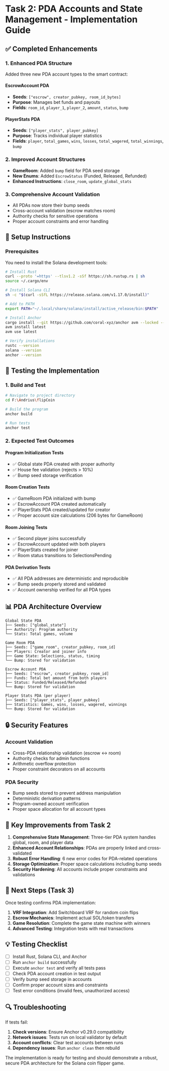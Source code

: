 # Task 2: PDA Accounts and State Management - Implementation Guide

## ✅ Completed Enhancements

### 1. Enhanced PDA Structure
Added three new PDA account types to the smart contract:

#### **EscrowAccount PDA**
- **Seeds**: `["escrow", creator_pubkey, room_id_bytes]`
- **Purpose**: Manages bet funds and payouts
- **Fields**: `room_id`, `player_1`, `player_2`, `amount`, `status`, `bump`

#### **PlayerStats PDA**
- **Seeds**: `["player_stats", player_pubkey]` 
- **Purpose**: Tracks individual player statistics
- **Fields**: `player`, `total_games`, `wins`, `losses`, `total_wagered`, `total_winnings`, `bump`

### 2. Improved Account Structures
- **GameRoom**: Added `bump` field for PDA seed storage
- **New Enums**: Added `EscrowStatus` (Funded, Released, Refunded)
- **Enhanced Instructions**: `close_room`, `update_global_stats`

### 3. Comprehensive Account Validation
- All PDAs now store their bump seeds
- Cross-account validation (escrow matches room)
- Authority checks for sensitive operations
- Proper account constraints and error handling

## 🔧 Setup Instructions

### Prerequisites
You need to install the Solana development tools:

```bash
# Install Rust
curl --proto '=https' --tlsv1.2 -sSf https://sh.rustup.rs | sh
source ~/.cargo/env

# Install Solana CLI
sh -c "$(curl -sSfL https://release.solana.com/v1.17.0/install)"

# Add to PATH
export PATH="~/.local/share/solana/install/active_release/bin:$PATH"

# Install Anchor
cargo install --git https://github.com/coral-xyz/anchor avm --locked --force
avm install latest
avm use latest

# Verify installations
rustc --version
solana --version
anchor --version
```

## 🧪 Testing the Implementation

### 1. Build and Test
```bash
# Navigate to project directory
cd F:\Andrius\flipCoin

# Build the program
anchor build

# Run tests
anchor test
```

### 2. Expected Test Outcomes

#### **Program Initialization Tests**
- ✅ Global state PDA created with proper authority
- ✅ House fee validation (rejects > 10%)
- ✅ Bump seed storage verification

#### **Room Creation Tests**
- ✅ GameRoom PDA initialized with bump
- ✅ EscrowAccount PDA created automatically
- ✅ PlayerStats PDA created/updated for creator
- ✅ Proper account size calculations (206 bytes for GameRoom)

#### **Room Joining Tests**
- ✅ Second player joins successfully
- ✅ EscrowAccount updated with both players
- ✅ PlayerStats created for joiner
- ✅ Room status transitions to SelectionsPending

#### **PDA Derivation Tests**
- ✅ All PDA addresses are deterministic and reproducible
- ✅ Bump seeds properly stored and validated
- ✅ Account ownership verified for all PDA types

## 📊 PDA Architecture Overview

```
Global State PDA
├── Seeds: ["global_state"]
├── Authority: Program authority
└── Stats: Total games, volume

Game Room PDA
├── Seeds: ["game_room", creator_pubkey, room_id]
├── Players: Creator and joiner info
├── Game State: Selections, status, timing
└── Bump: Stored for validation

Escrow Account PDA  
├── Seeds: ["escrow", creator_pubkey, room_id]
├── Funds: Total bet amount from both players
├── Status: Funded/Released/Refunded
└── Bump: Stored for validation

Player Stats PDA (per player)
├── Seeds: ["player_stats", player_pubkey]
├── Statistics: Games, wins, losses, wagered, winnings
└── Bump: Stored for validation
```

## 🔒 Security Features

### Account Validation
- Cross-PDA relationship validation (escrow ↔ room)
- Authority checks for admin functions
- Arithmetic overflow protection
- Proper constraint decorators on all accounts

### PDA Security
- Bump seeds stored to prevent address manipulation
- Deterministic derivation patterns
- Program-owned account verification
- Proper space allocation for all account types

## 🎯 Key Improvements from Task 2

1. **Comprehensive State Management**: Three-tier PDA system handles global, room, and player data
2. **Enhanced Account Relationships**: PDAs are properly linked and cross-validated  
3. **Robust Error Handling**: 6 new error codes for PDA-related operations
4. **Storage Optimization**: Proper space calculations including bump seeds
5. **Security Hardening**: All accounts include proper constraints and validations

## 🚀 Next Steps (Task 3)

Once testing confirms PDA implementation:
1. **VRF Integration**: Add Switchboard VRF for random coin flips
2. **Escrow Mechanics**: Implement actual SOL/token transfers
3. **Game Resolution**: Complete the game state machine with winners
4. **Advanced Testing**: Integration tests with real transactions

## 💡 Testing Checklist

- [ ] Install Rust, Solana CLI, and Anchor
- [ ] Run `anchor build` successfully  
- [ ] Execute `anchor test` and verify all tests pass
- [ ] Check PDA account creation in test output
- [ ] Verify bump seed storage in accounts
- [ ] Confirm proper account sizes and constraints
- [ ] Test error conditions (invalid fees, unauthorized access)

## 🔍 Troubleshooting

If tests fail:
1. **Check versions**: Ensure Anchor v0.29.0 compatibility
2. **Network issues**: Tests run on local validator by default
3. **Account conflicts**: Clear test accounts between runs
4. **Dependency issues**: Run `anchor clean` then rebuild

The implementation is ready for testing and should demonstrate a robust, secure PDA architecture for the Solana coin flipper game.